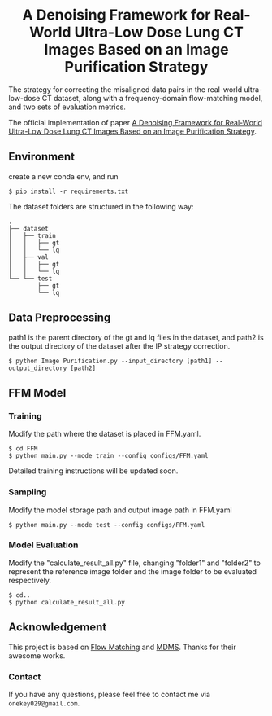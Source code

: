 
<div align="center">
  
# A Denoising Framework for Real-World Ultra-Low Dose Lung CT Images Based on an Image Purification Strategy
</div>
The strategy for correcting the misaligned data pairs in the real-world ultra-low-dose CT dataset, along with a frequency-domain flow-matching model, and two sets of evaluation metrics.

The official implementation of paper [A Denoising Framework for Real-World Ultra-Low Dose Lung CT Images Based on an Image Purification Strategy](https://arxiv.org/pdf/2510.07492).

## Environment
create a new conda env,
and run
```
$ pip install -r requirements.txt
```


The dataset folders are structured in the following way:
```
.
├── dataset                 
│   ├── train                      
│   │   ├── gt
│   │   └── lq                     
│   ├── val 
│   │   ├── gt
│   │   └── lq
└── └── test                     
        ├── gt
        └── lq

```

## Data Preprocessing

path1 is the parent directory of the gt and lq files in the dataset, 
and path2 is the output directory of the dataset after the IP strategy correction.
```
$ python Image Purification.py --input_directory [path1] --output_directory [path2]
```


## FFM Model 

### Training
Modify the path where the dataset is placed in FFM.yaml.

```
$ cd FFM
$ python main.py --mode train --config configs/FFM.yaml
```

Detailed training instructions will be updated soon.

### Sampling
Modify the model storage path and output image path in FFM.yaml

```
$ python main.py --mode test --config configs/FFM.yaml
```

### Model Evaluation
Modify the "calculate_result_all.py" file, changing "folder1" and "folder2" to represent the reference image folder and the image folder to be evaluated respectively.

```
$ cd..
$ python calculate_result_all.py
```


## Acknowledgement

This project is based on [Flow Matching](https://github.com/facebookresearch/flow_matching) and [MDMS](https://github.com/Oliiveralien/MDMS). Thanks for their awesome works.

### Contact
If you have any questions, please feel free to contact me via `onekey029@gmail.com`.
